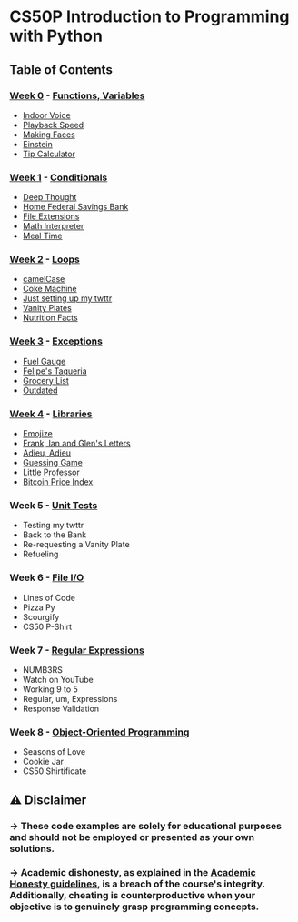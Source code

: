 # CS50P Introduction to Programming with Python 

## Table of Contents
### [Week 0](/Week%200) - [Functions, Variables](https://cs50.harvard.edu/python/2022/weeks/0/)
- [Indoor Voice](/Week%200/Indoor/)
- [Playback Speed](/Week%200/Playback/)
- [Making Faces](/Week%200/Faces/)
- [Einstein](/Week%200/Einstein/)
- [Tip Calculator](/Week%200/Tip/)

### [Week 1](/Week%201) - [Conditionals](https://cs50.harvard.edu/python/2022/weeks/1/)
- [Deep Thought](/Week%201/deep/)
- [Home Federal Savings Bank](/Week%201/bank/)
- [File Extensions](/Week%201/extensions/)
- [Math Interpreter](/Week%201/interpreter/)
- [Meal Time](/Week%201/meal/)

### [Week 2](/Week%202/) - [Loops](https://cs50.harvard.edu/python/2022/weeks/2/)
- [camelCase](/Week%202/camel/)
- [Coke Machine](/Week%202/coke/)
- [Just setting up my twttr](/Week%202/twttr/)
- [Vanity Plates](/Week%202/plates/)
- [Nutrition Facts](/Week%202/nutrition/)

### [Week 3](/Week%203/) - [Exceptions](https://cs50.harvard.edu/python/2022/weeks/3/)
- [Fuel Gauge](/Week%203/fuel/)
- [Felipe's Taqueria](/Week%203/taqueria/)
- [Grocery List](/Week%203/grocery/)
- [Outdated](/Week%203/outdated/)

### [Week 4](/Week%204/) - [Libraries](https://cs50.harvard.edu/python/2022/weeks/4/)
- [Emojize](/Week%204/emojize/)
- [Frank, Ian and Glen's Letters](/Week%204/figlet/)
- [Adieu, Adieu](/Week%204/adieu/)
- [Guessing Game](/Week%204/game/)
- [Little Professor](/Week%204/professor/)
- [Bitcoin Price Index](/Week%204/bitcoin/)

### Week 5 - [Unit Tests](https://cs50.harvard.edu/python/2022/weeks/5/)
- Testing my twttr
- Back to the Bank
- Re-requesting a Vanity Plate
- Refueling

### Week 6 - [File I/O](https://cs50.harvard.edu/python/2022/weeks/6/)
- Lines of Code
- Pizza Py
- Scourgify
- CS50 P-Shirt

### Week 7 - [Regular Expressions](https://cs50.harvard.edu/python/2022/weeks/7/)
- NUMB3RS
- Watch on YouTube
- Working 9 to 5
- Regular, um, Expressions
- Response Validation

### Week 8 - [Object-Oriented Programming](https://cs50.harvard.edu/python/2022/weeks/8)
- Seasons of Love
- Cookie Jar
- CS50 Shirtificate

## :warning: Disclaimer

### -> **These code examples are solely for educational purposes and should not be employed or presented as your own solutions.**

### -> **Academic dishonesty, as explained in the [Academic Honesty guidelines](https://cs50.harvard.edu/python/2022/honesty/), is a breach of the course's integrity. Additionally, cheating is counterproductive when your objective is to genuinely grasp programming concepts.**
<br/>
